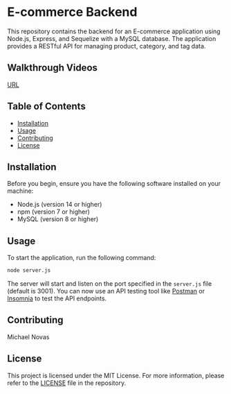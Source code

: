 # E-commerce Backend

This repository contains the backend for an E-commerce application using Node.js, Express, and Sequelize with a MySQL database. The application provides a RESTful API for managing product, category, and tag data.

## Walkthrough Videos

[URL](https://github.com/novasm55/Ecommerce-Backend/tree/main/Assets)

## Table of Contents

- [Installation](#installation)
- [Usage](#usage)
- [Contributing](#contributing)
- [License](#license)

## Installation

Before you begin, ensure you have the following software installed on your machine:

- Node.js (version 14 or higher)
- npm (version 7 or higher)
- MySQL (version 8 or higher)


## Usage

To start the application, run the following command:

```bash
node server.js
```

The server will start and listen on the port specified in the `server.js` file (default is 3001). You can now use an API testing tool like [Postman](https://www.postman.com/) or [Insomnia](https://insomnia.rest/) to test the API endpoints.



## Contributing

Michael Novas

## License

This project is licensed under the MIT License. For more information, please refer to the [LICENSE](LICENSE) file in the repository.